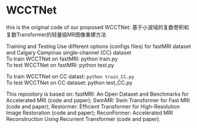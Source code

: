# WCCTNet
this is the original code of our proposed WCCTNet:
基于小波域的复数卷积和复数Transformer的轻量级MR图像重建方法

Training and Testing
Use different options (configs files) for fastMRI dataset and Calgary Campinas single-channel (CC) dataset  
To train WCCTNet on fastMRI: python train.py  
To test WCCTNet on fastMRI: python test.py  

To train WCCTNet on CC datast: 
`python train_CC.py ` <br>
To test WCCTNet on CC dataset: python test_CC.py  


This repository is based on:
fastMRI: An Open Dataset and Benchmarks for Accelerated MRI (code and paper);
SwinMR: Swin Transformer for Fast MRI (code and paper);
Restormer: Efficient Transformer for High-Resolution Image Restoration (code and paper);
ReconFormer: Accelerated MRI Reconstruction Using Recurrent Transformer (code and paper).
